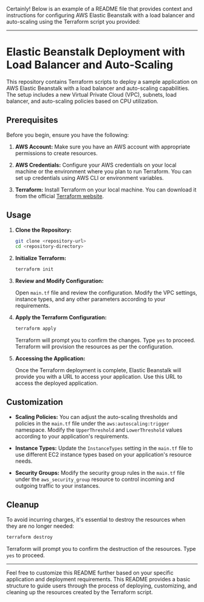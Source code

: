 Certainly! Below is an example of a README file that provides context and instructions for configuring AWS Elastic Beanstalk with a load balancer and auto-scaling using the Terraform script you provided:

---

# Elastic Beanstalk Deployment with Load Balancer and Auto-Scaling

This repository contains Terraform scripts to deploy a sample application on AWS Elastic Beanstalk with a load balancer and auto-scaling capabilities. The setup includes a new Virtual Private Cloud (VPC), subnets, load balancer, and auto-scaling policies based on CPU utilization.

## Prerequisites

Before you begin, ensure you have the following:

1. **AWS Account:** Make sure you have an AWS account with appropriate permissions to create resources.

2. **AWS Credentials:** Configure your AWS credentials on your local machine or the environment where you plan to run Terraform. You can set up credentials using AWS CLI or environment variables.

3. **Terraform:** Install Terraform on your local machine. You can download it from the official [Terraform website](https://www.terraform.io/downloads.html).

## Usage

1. **Clone the Repository:**

   ```bash
   git clone <repository-url>
   cd <repository-directory>
   ```

2. **Initialize Terraform:**

   ```bash
   terraform init
   ```

3. **Review and Modify Configuration:**

   Open `main.tf` file and review the configuration. Modify the VPC settings, instance types, and any other parameters according to your requirements.

4. **Apply the Terraform Configuration:**

   ```bash
   terraform apply
   ```

   Terraform will prompt you to confirm the changes. Type `yes` to proceed. Terraform will provision the resources as per the configuration.

5. **Accessing the Application:**

   Once the Terraform deployment is complete, Elastic Beanstalk will provide you with a URL to access your application. Use this URL to access the deployed application.

## Customization

- **Scaling Policies:** You can adjust the auto-scaling thresholds and policies in the `main.tf` file under the `aws:autoscaling:trigger` namespace. Modify the `UpperThreshold` and `LowerThreshold` values according to your application's requirements.

- **Instance Types:** Update the `InstanceTypes` setting in the `main.tf` file to use different EC2 instance types based on your application's resource needs.

- **Security Groups:** Modify the security group rules in the `main.tf` file under the `aws_security_group` resource to control incoming and outgoing traffic to your instances.

## Cleanup

To avoid incurring charges, it's essential to destroy the resources when they are no longer needed:

```bash
terraform destroy
```

Terraform will prompt you to confirm the destruction of the resources. Type `yes` to proceed.

---

Feel free to customize this README further based on your specific application and deployment requirements. This README provides a basic structure to guide users through the process of deploying, customizing, and cleaning up the resources created by the Terraform script.
